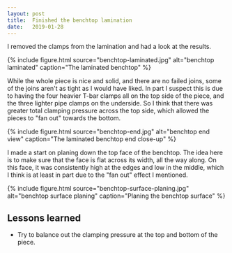 ```yaml
---
layout: post
title:  Finished the benchtop lamination
date:   2019-01-28
---
```


I removed the clamps from the lamination and had a look at the results.

{% include figure.html source="benchtop-laminated.jpg" alt="benchtop laminated" caption="The laminated benchtop" %}

While the whole piece is nice and solid, and there are no failed joins, some of
the joins aren't as tight as I would have liked.  In part I suspect this is due
to having the four heavier T-bar clamps all on the top side of the piece, and
the three lighter pipe clamps on the underside.  So I think that there was
greater total clamping pressure across the top side, which allowed the pieces
to "fan out" towards the bottom.

{% include figure.html source="benchtop-end.jpg" alt="benchtop end view" caption="The laminated benchtop end close-up" %}

I made a start on planing down the top face of the benchtop.  The idea here is
to make sure that the face is flat across its width, all the way along.  On
this face, it was consistently high at the edges and low in the middle, which I
think is at least in part due to the "fan out" effect I mentioned.

{% include figure.html source="benchtop-surface-planing.jpg" alt="benchtop surface planing" caption="Planing the benchtop surface" %}

## Lessons learned

- Try to balance out the clamping pressure at the top and bottom of the piece.
